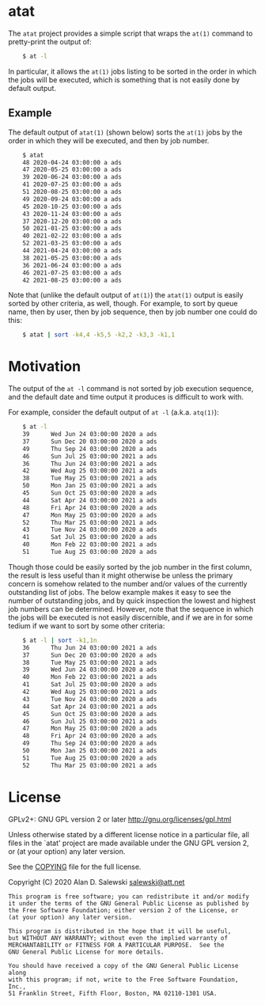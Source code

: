 # atat

The `atat` project provides a simple script that wraps the `at(1)` command to
pretty-print the output of:
```sh
    $ at -l
```

In particular, it allows the `at(1)` jobs listing to be sorted in the order in
which the jobs will be executed, which is something that is not easily done by
default output.

## Example

The default output of `atat(1)` (shown below) sorts the `at(1)` jobs by the
order in which they will be executed, and then by job number.
```sh
    $ atat
    48 2020-04-24 03:00:00 a ads
    47 2020-05-25 03:00:00 a ads
    39 2020-06-24 03:00:00 a ads
    41 2020-07-25 03:00:00 a ads
    51 2020-08-25 03:00:00 a ads
    49 2020-09-24 03:00:00 a ads
    45 2020-10-25 03:00:00 a ads
    43 2020-11-24 03:00:00 a ads
    37 2020-12-20 03:00:00 a ads
    50 2021-01-25 03:00:00 a ads
    40 2021-02-22 03:00:00 a ads
    52 2021-03-25 03:00:00 a ads
    44 2021-04-24 03:00:00 a ads
    38 2021-05-25 03:00:00 a ads
    36 2021-06-24 03:00:00 a ads
    46 2021-07-25 03:00:00 a ads
    42 2021-08-25 03:00:00 a ads
```

Note that (unlike the default output of `at(1)`) the `atat(1)` output is
easily sorted by other criteria, as well, though. For example, to sort by
queue name, then by user, then by job sequence, then by job number one could
do this:
```sh
    $ atat | sort -k4,4 -k5,5 -k2,2 -k3,3 -k1,1
```

# Motivation

The output of the `at -l` command is not sorted by job execution sequence, and
the default date and time output it produces is difficult to work with.

For example, consider the default output of `at -l` (a.k.a. `atq(1)`):
```sh
    $ at -l
    39      Wed Jun 24 03:00:00 2020 a ads
    37      Sun Dec 20 03:00:00 2020 a ads
    49      Thu Sep 24 03:00:00 2020 a ads
    46      Sun Jul 25 03:00:00 2021 a ads
    36      Thu Jun 24 03:00:00 2021 a ads
    42      Wed Aug 25 03:00:00 2021 a ads
    38      Tue May 25 03:00:00 2021 a ads
    50      Mon Jan 25 03:00:00 2021 a ads
    45      Sun Oct 25 03:00:00 2020 a ads
    44      Sat Apr 24 03:00:00 2021 a ads
    48      Fri Apr 24 03:00:00 2020 a ads
    47      Mon May 25 03:00:00 2020 a ads
    52      Thu Mar 25 03:00:00 2021 a ads
    43      Tue Nov 24 03:00:00 2020 a ads
    41      Sat Jul 25 03:00:00 2020 a ads
    40      Mon Feb 22 03:00:00 2021 a ads
    51      Tue Aug 25 03:00:00 2020 a ads
```

Though those could be easily sorted by the job number in the first column, the
result is less useful than it might otherwise be unless the primary concern is
somehow related to the number and/or values of the currently outstanding list
of jobs. The below example makes it easy to see the number of outstanding
jobs, and by quick inspection the lowest and highest job numbers can be
determined. However, note that the sequence in which the jobs will be executed
is not easily discernible, and if we are in for some tedium if we want to sort
by some other criteria:
```sh
    $ at -l | sort -k1,1n
    36      Thu Jun 24 03:00:00 2021 a ads
    37      Sun Dec 20 03:00:00 2020 a ads
    38      Tue May 25 03:00:00 2021 a ads
    39      Wed Jun 24 03:00:00 2020 a ads
    40      Mon Feb 22 03:00:00 2021 a ads
    41      Sat Jul 25 03:00:00 2020 a ads
    42      Wed Aug 25 03:00:00 2021 a ads
    43      Tue Nov 24 03:00:00 2020 a ads
    44      Sat Apr 24 03:00:00 2021 a ads
    45      Sun Oct 25 03:00:00 2020 a ads
    46      Sun Jul 25 03:00:00 2021 a ads
    47      Mon May 25 03:00:00 2020 a ads
    48      Fri Apr 24 03:00:00 2020 a ads
    49      Thu Sep 24 03:00:00 2020 a ads
    50      Mon Jan 25 03:00:00 2021 a ads
    51      Tue Aug 25 03:00:00 2020 a ads
    52      Thu Mar 25 03:00:00 2021 a ads
```


# License

GPLv2+: GNU GPL version 2 or later <http://gnu.org/licenses/gpl.html>

Unless otherwise stated by a different license notice in a particular file,
all files in the `atat' project are made available under the GNU GPL version
2, or (at your option) any later version.

See the [COPYING] file for the full license.

Copyright (C) 2020 Alan D. Salewski <salewski@att.net>

    This program is free software; you can redistribute it and/or modify
    it under the terms of the GNU General Public License as published by
    the Free Software Foundation; either version 2 of the License, or
    (at your option) any later version.

    This program is distributed in the hope that it will be useful,
    but WITHOUT ANY WARRANTY; without even the implied warranty of
    MERCHANTABILITY or FITNESS FOR A PARTICULAR PURPOSE.  See the
    GNU General Public License for more details.

    You should have received a copy of the GNU General Public License along
    with this program; if not, write to the Free Software Foundation, Inc.,
    51 Franklin Street, Fifth Floor, Boston, MA 02110-1301 USA.


[BUGS]:         https://github.com/salewski/atat/blob/master/BUGS
[COPYING]:      https://github.com/salewski/atat/blob/master/COPYING
[HACKING]:      https://github.com/salewski/atat/blob/master/HACKING
[INSTALL]:      https://github.com/salewski/atat/blob/master/INSTALL
[NEWS]:         https://github.com/salewski/atat/blob/master/NEWS
